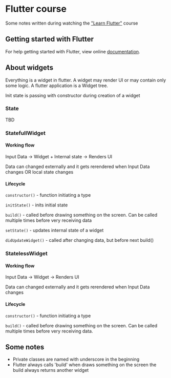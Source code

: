 # Flutter course

Some notes written during watching the ["Learn Flutter"](https://www.udemy.com/learn-flutter-dart-to-build-ios-android-apps/) course

## Getting started with Flutter

For help getting started with Flutter, view online
[documentation](https://flutter.io/).

## About widgets

Everything is a widget in flutter. A widget may render UI or may contain only some logic. A flutter application is a Widget tree.

Init state is passing with constructor during creation of a widget

### State<T>

TBD

### StatefullWidget

#### Working flow

Input Data -> Widget + Internal state -> Renders UI

Data can changed externally and it gets rerendered when Input Data changes OR local state changes

#### Lifecycle

```constructor()``` - function initiating a type

```initState()``` - inits initial state

```build()``` - called before drawing something on the screen. Can be called multiple times before very receiving data

```setState()``` - updates internal state of a widget

```didUpdateWidget()``` - called after changing data, but before next build()

### StatelessWidget

#### Working flow

Input Data -> Widget -> Renders UI

Data can changed externally and it gets rerendered when Input Data changes

#### Lifecycle

```constructor()``` - function initiating a type

```build()``` - called before drawing something on the screen. Can be called multiple times before very receiving data.

## Some notes

- Private classes are named with underscore in the beginning
- Flutter always calls 'build' when draws something on the screen the build always returns another widget
